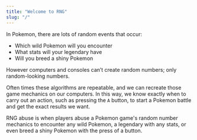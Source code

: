 ```yaml
---
title: "Welcome to RNG"
slug: "/"
---
```


In Pokemon, there are lots of random events that occur:

- Which wild Pokemon will you encounter
- What stats will your legendary have
- Will you breed a shiny Pokemon

However computers and consoles can’t create random numbers; only random-looking numbers.

Often times these algorithms are repeatable, and we can recreate those game mechanics on our computers. In this way, we know exactly when to carry out an action, such as pressing the `A` button, to start a Pokemon battle and get the exact results we want.

RNG abuse is when players abuse a Pokemon game's random number mechanics to encounter any wild Pokemon, a legendary with any stats, or even breed a shiny Pokemon with the press of a button.
